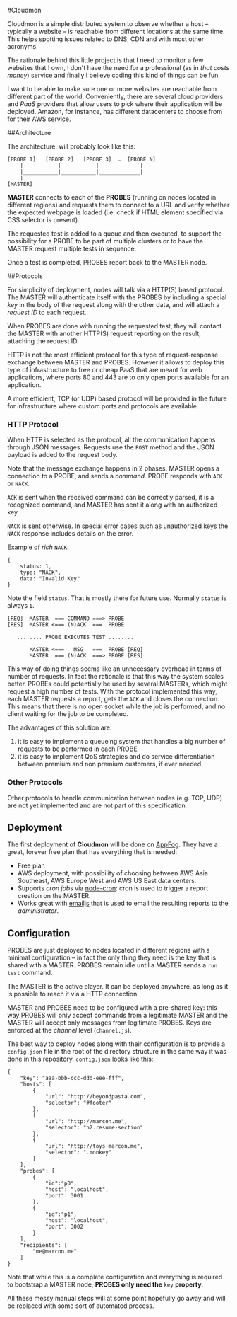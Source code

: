 #Cloudmon

Cloudmon is a simple distributed system to observe whether a host – typically a website – is reachable from different locations at the same time. This helps spotting issues related to DNS, CDN and with most other acronyms.

The rationale behind this little project is that I need to monitor a few websites that I own, I don't have the need for a professional (as in *that costs money*) service and finally I believe coding this kind of things can be fun.

I want to be able to make sure one or more websites are reachable from different part of the world. Conveniently, there are several cloud providers and *PaaS* providers that allow users to pick where their application will be deployed. Amazon, for instance, has different datacenters to choose from for their AWS service.

##Architecture

The architecture, will probably look like this:

    [PROBE 1]   [PROBE 2]   [PROBE 3]  …  [PROBE N]
        |           |           |             |
        |___________|___________|_____________|
        |
    [MASTER]

**MASTER** connects to each of the **PROBES** (running on nodes located in different regions) and requests them to connect to a URL and verify whether the expected webpage is loaded (i.e. check if HTML element specified via CSS selector is present).

The requested test is added to a queue and then executed, to support the possibility for a PROBE to be part of multiple clusters or to have the MASTER request multiple tests in sequence.

Once a test is completed, PROBES report back to the MASTER node.

##Protocols

For simplicity of deployment, nodes will talk via a HTTP(S) based protocol. The MASTER will authenticate itself with the PROBES by including a special *key* in the body of the request along with the other data, and will attach a *request ID* to each request.

When PROBES are done with running the requested test, they will contact the MASTER with another HTTP(S) request reporting on the result, attaching the request ID.

HTTP is not the most efficient protocol for this type of request-response exchange between MASTER and PROBES. However it allows to deploy this type of infrastructure to free or cheap PaaS that are meant for web applications, where ports 80 and 443 are to only open ports available for an application.

A more efficient, TCP (or UDP) based protocol will be provided in the future for infrastructure where custom ports and protocols are available.

### HTTP Protocol

When HTTP is selected as the protocol, all the communication happens through JSON messages. Requests use the `POST` method and the JSON payload is added to the request body.

Note that the message exchange happens in 2 phases. MASTER opens a connection to a PROBE, and sends a *command*. PROBE responds with `ACK` or `NACK`.

`ACK` is sent when the received command can be correctly parsed, it is a recognized command, and MASTER has sent it along with an authorized key.

`NACK` is sent otherwise. In special error cases such as unauthorized keys the `NACK` response includes details on the error.

Example of *rich* `NACK`:

    {
        status: 1,
        type: "NACK",
        data: "Invalid Key"
    }

Note the field `status`. That is mostly there for future use. Normally `status` is always `1`.

    [REQ]  MASTER  === COMMAND ===> PROBE
    [RES]  MASTER <=== (N)ACK  ===  PROBE

       ........ PROBE EXECUTES TEST ........

           MASTER <===   MSG   ===  PROBE [REQ]
           MASTER  === (N)ACK  ===> PROBE [RES]

This way of doing things seems like an unnecessary overhead in terms of number of requests. In fact the rationale is that this way the system scales better. PROBEs could potentially be used by several MASTERs, which might request a high number of tests. With the protocol implemented this way, each MASTER requests a report, gets the `ACK` and closes the connection. This means that there is no open socket while the job is performed, and no client waiting for the job to be completed.

The advantages of this solution are:

 1. it is easy to implement a queueing system that handles a big number of requests to be performed in each PROBE
 2. it is easy to implement QoS strategies and do service differentiation between premium and non premium customers, if ever needed.

### Other Protocols

Other protocols to handle communication between nodes (e.g. TCP, UDP) are not yet implemented and are not part of this specification.

## Deployment

The first deployment of **Cloudmon** will be done on [AppFog](http://appfog.com). They have a great, forever free plan that has everything that is needed:

 * Free plan
 * AWS deployment, with possibility of choosing between AWS Asia Southeast, AWS Europe West and AWS US East data centers.
 * Supports *cron jobs* via [node-cron](https://github.com/ncb000gt/node-cron): cron is used to trigger a report creation on the MASTER.
 * Works great with [emailjs](https://github.com/eleith/emailjs) that is used to email the resulting reports to the *administrator*.

## Configuration
PROBES are just deployed to nodes located in different regions with a minimal configuration – in fact the only thing they need is the key that is shared with a MASTER. PROBES remain idle until a MASTER sends a `run test` command.

The MASTER is the active player. It can be deployed anywhere, as long as it is possible to reach it via a HTTP connection.

MASTER and PROBES need to be configured with a pre-shared key: this way PROBES will only accept commands from a legitimate MASTER and the MASTER will accept only messages from legitimate PROBES. Keys are enforced at the *channel* level (`channel.js`).

The best way to deploy nodes along with their configuration is to provide a `config.json` file in the root of the directory structure in the same way it was done in this repository. `config.json` looks like this:

	{
	    "key": "aaa-bbb-ccc-ddd-eee-fff",
	    "hosts": [
	        {
	            "url": "http://beyondpasta.com",
	            "selector": "#footer"
	        },
	        {
	            "url": "http://marcon.me",
	            "selector": "h2.resume-section"
	        },
	        {
	            "url": "http://toys.marcon.me",
	            "selector": ".monkey"
	        }
	    ],
	    "probes": [
	        {
	            "id":"p0",
	            "host": "localhost",
	            "port": 3001
	        },
	        {
	            "id":"p1",
	            "host": "localhost",
	            "port": 3002
	        }
	    ],
	    "recipients": [
	        "me@marcon.me"
	    ]
	}
	
Note that while this is a complete configuration and everything is required to bootstrap a MASTER node, **PROBES only need the** `key` **property**.

All these messy manual steps will at some point hopefully go away and will be replaced with some sort of automated process.
